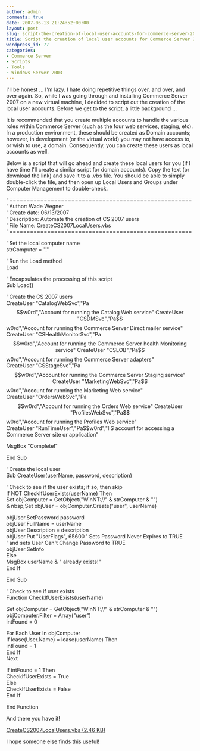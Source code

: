 ```yaml
---
author: admin
comments: true
date: 2007-06-13 21:24:52+00:00
layout: post
slug: script-the-creation-of-local-user-accounts-for-commerce-server-2007
title: Script the creation of local user accounts for Commerce Server 2007
wordpress_id: 77
categories:
- Commerce Server
- Scripts
- Tools
- Windows Server 2003
---
```


I'll be honest ... I'm lazy. I hate doing repetitive things over, and over, and over again. So, while I was going through and installing Commerce Server 2007 on a new virtual machine, I decided to script out the creation of the local user accounts. Before we get to the script, a little background ...




It is recommended that you create multiple accounts to handle the various roles within Commerce Server (such as the four web services, staging, etc). In a production environment, these should be created as Domain accounts; however, in development (or the virtual world) you may not have access to, or wish to use, a domain. Consequently, you can create these users as local accounts as well.




Below is a script that will go ahead and create these local users for you (if I have time I'll create a similar script for domain accounts). Copy the text (or download the link) and save it to a .vbs file. You should be able to simply double-click the file, and then open up Local Users and Groups under Computer Management to double-check.







' =====================================================  
' Author: Wade Wegner  
' Create date: 06/13/2007  
' Description: Automate the creation of CS 2007 users  
' File Name: CreateCS2007LocalUsers.vbs  
' =====================================================  
  
' Set the local computer name  
strComputer = "."  
  
' Run the Load method  
Load  
  
' Encapsulates the processing of this script  
Sub Load()  
  
' Create the CS 2007 users  
CreateUser "CatalogWebSvc","Pa$$w0rd","Account for running the Catalog Web service"  
CreateUser "CSDMSvc","Pa$$w0rd","Account for running the Commerce Server Direct mailer service"  
CreateUser "CSHealthMonitorSvc","Pa$$w0rd","Account for running the Commerce Server health Monitoring service"  
CreateUser "CSLOB","Pa$$w0rd","Account for running the Commerce Server adapters"  
CreateUser "CSStageSvc","Pa$$w0rd","Account for running the Commerce Server Staging service"  
CreateUser "MarketingWebSvc","Pa$$w0rd","Account for running the Marketing Web service"  
CreateUser "OrdersWebSvc","Pa$$w0rd","Account for running the Orders Web service"  
CreateUser "ProfilesWebSvc","Pa$$w0rd","Account for running the Profiles Web service"  
CreateUser "RunTimeUser","Pa$$w0rd","IIS account for accessing a Commerce Server site or application"  
  
MsgBox "Complete!"  
  
End Sub  
  
' Create the local user  
Sub CreateUser(userName, password, description)  
  
' Check to see if the user exists; if so, then skip  
If NOT CheckIfUserExists(userName) Then  
Set objComputer = GetObject("WinNT://" & strComputer & "")  
&
nbsp;Set objUser = objComputer.Create("user", userName)  
  
objUser.SetPassword password  
objUser.FullName = userName  
objUser.Description = description  
objUser.Put "UserFlags", 65600 ' Sets Password Never Expires to TRUE  
' and sets User Can't Change Password to TRUE  
objUser.SetInfo  
Else  
MsgBox userName & " already exists!"  
End If  
  
End Sub  
  
' Check to see if user exists  
Function CheckIfUserExists(userName)  
  
Set objComputer = GetObject("WinNT://" & strComputer & "")  
objComputer.Filter = Array("user")  
intFound = 0  
  
For Each User In objComputer  
If lcase(User.Name) = lcase(userName) Then  
intFound = 1   
End If   
Next  
  
If intFound = 1 Then  
CheckIfUserExists = True  
Else  
CheckIfUserExists = False  
End If  
  
End Function







And there you have it!







[CreateCS2007LocalUsers.vbs (2.46 KB)](http://images.wadewegner.com/wordpress/content/binary/CreateCS2007LocalUsers.vbs)




I hope someone else finds this useful!
